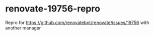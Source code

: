 # renovate-19756-repro
Repro for https://github.com/renovatebot/renovate/issues/19756 with another manager
